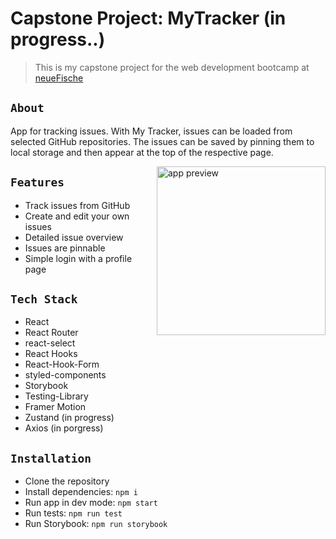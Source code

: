 # Capstone Project: MyTracker (in progress..)

> This is my capstone project for the web development bootcamp at [neueFische](https://www.neuefische.de/weiterbildung/web-development)

## `About`

App for tracking issues. With My Tracker, issues can be loaded from selected GitHub repositories. The issues can be saved by pinning them to local storage and then appear at the top of the respective page.

<img align="right" src="./src/images/app-preview.gif" alt="app preview" width="270">

## `Features`

- Track issues from GitHub
- Create and edit your own issues
- Detailed issue overview
- Issues are pinnable
- Simple login with a profile page

## `Tech Stack`

- React
- React Router
- react-select
- React Hooks
- React-Hook-Form
- styled-components
- Storybook
- Testing-Library
- Framer Motion
- Zustand (in progress)
- Axios (in porgress)

## `Installation`

- Clone the repository
- Install dependencies: `npm i`
- Run app in dev mode: `npm start`
- Run tests: `npm run test`
- Run Storybook: `npm run storybook`

